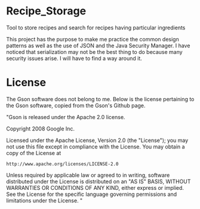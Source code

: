 # Recipe_Storage
Tool to store recipes and search for recipes having particular ingredients

This project has the purpose to make me practice the common design patterns as well as the use of JSON and the Java Security Manager.
I have noticed that serialization may not be the best thing to do because many security issues arise. I will have to find a way around it.

# License

The Gson software does not belong to me. Below is the license pertaining to the Gson software, copied from the Gson's Github page.

"Gson is released under the Apache 2.0 license.

Copyright 2008 Google Inc.

Licensed under the Apache License, Version 2.0 (the "License");
you may not use this file except in compliance with the License.
You may obtain a copy of the License at

    http://www.apache.org/licenses/LICENSE-2.0

Unless required by applicable law or agreed to in writing, software
distributed under the License is distributed on an "AS IS" BASIS,
WITHOUT WARRANTIES OR CONDITIONS OF ANY KIND, either express or implied.
See the License for the specific language governing permissions and
limitations under the License.
"
